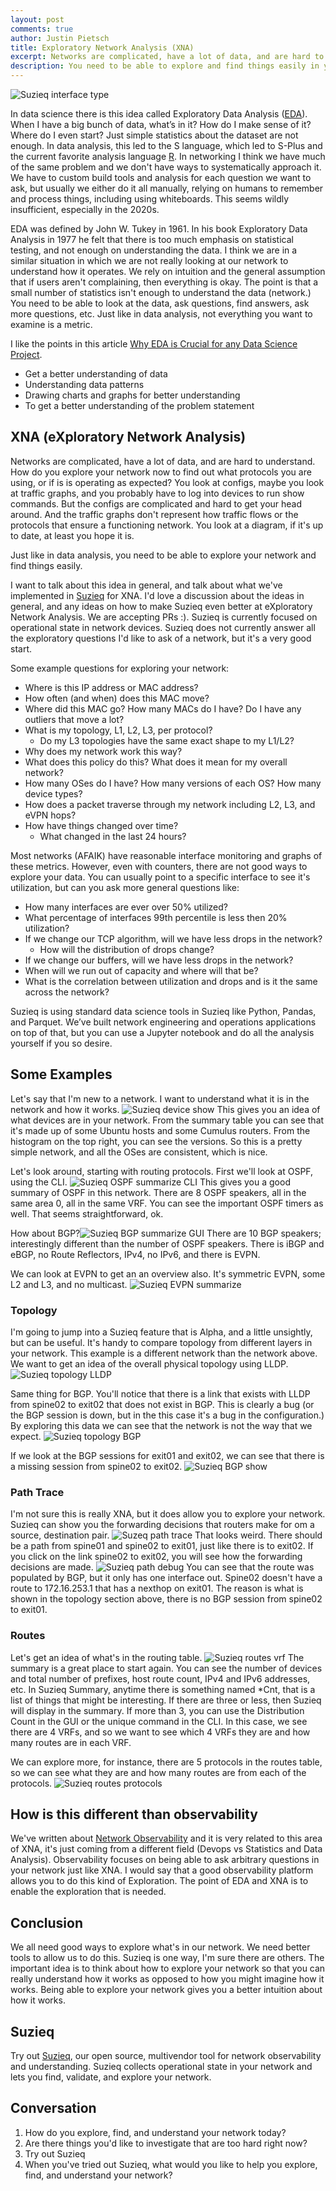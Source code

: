 ```yaml
---
layout: post
comments: true
author: Justin Pietsch
title: Exploratory Network Analysis (XNA)
excerpt: Networks are complicated, have a lot of data, and are hard to understand. How do you explore your network now to find out what protocols you are using, or if is is operating as expected? 
description: You need to be able to explore and find things easily in your network.
---
```

![Suzieq interface type](/assets/images/2021-03-xna/interface-show-type.png)

In data science there is this idea called Exploratory Data Analysis ([EDA](https://www.itl.nist.gov/div898/handbook/eda/section1/eda11.htm)). When I have a big bunch of data, what’s in it? How do I make sense of it? Where do I even start? Just simple statistics about the dataset are not enough. In data analysis, this led to the S language, which led to S-Plus and the current favorite analysis language [R](https://www.r-project.org/about.html). In networking I think we have much of the same problem and we don't have ways to systematically approach it. We have to custom build tools and analysis for each question we want to ask, but usually we either do it all manually, relying on humans to remember and process things, including using whiteboards. This seems wildly insufficient, especially in the 2020s.

EDA was defined by John W. Tukey in 1961. In his book Exploratory Data Analysis in 1977 he felt that there is too much emphasis on statistical testing, and not enough on understanding the data. I think we are in a similar situation in which we are not really looking at our network to understand how it operates. We rely on intuition and the general assumption that if users aren't complaining, then everything is okay. The point is that a small number of statistics isn't enough to understand the data (network.) You need to be able to look at the data, ask questions, find answers, ask more questions, etc. Just like in data analysis, not everything you want to examine is a metric. 

I like the points in this article [Why EDA is Crucial for any Data Science Project](https://www.aismartz.com/blog/why-eda-is-crucial-for-any-data-science-project/).
- Get a better understanding of data
- Understanding data patterns
- Drawing charts and graphs for better understanding
- To get a better understanding of the problem statement


## XNA (eXploratory Network Analysis)

Networks are complicated, have a lot of data, and are hard to understand. How do you explore your network now to find out what protocols you are using, or if is is operating as expected? You look at configs, maybe you look at traffic graphs, and you probably have to log into devices to run show commands. But the configs are complicated and hard to get your head around. And the traffic graphs don't represent how traffic flows or the protocols that ensure a functioning network. You look at a diagram, if it's up to date, at least you hope it is. 

Just like in data analysis, you need to be able to explore your network and find things easily.

I want to talk about this idea in general, and talk about what we've implemented in [Suzieq](https://www.stardustsystems.net/suzieq/) for XNA. I'd love a discussion about the ideas in general, and any ideas on how to make Suzieq even better at eXploratory Network Analysis. We are accepting PRs :). Suzieq is currently focused on operational state in network devices. Suzieq does not currently answer all the exploratory questions I'd like to ask of a network, but it's a very good start.

Some example questions for exploring your network:
- Where is this IP address or MAC address?
- How often (and when) does this MAC move?
- Where did this MAC go? How many MACs do I have? Do I have any outliers that move a lot?
- What is my topology, L1, L2, L3, per protocol?
	- Do my L3 topologies have the same exact shape to my L1/L2?
- Why does my network work this way?
- What does this policy do this? What does it mean for my overall network?
- How many OSes do I have? How many versions of each OS? How many device types?
- How does a packet traverse through my network including L2, L3, and eVPN hops?
- How have things changed over time?
	- What changed in the last 24 hours?

Most networks (AFAIK) have reasonable interface monitoring and graphs of these metrics. However, even with counters, there are not good ways to explore your data. You can usually point to a specific interface to see it's utilization, but can you ask more general questions like:
- How many interfaces are ever over 50% utilized?
- What percentage of interfaces 99th percentile is less then 20% utilization?
- If we change our TCP algorithm, will we have less drops in the network? 
	- How will the distribution of drops change?
- If we change our buffers, will we have less drops in the network?
- When will we run out of capacity and where will that be?
- What is the correlation between utilization and drops and is it the same across the network?


Suzieq is using standard data science tools in Suzieq like Python, Pandas, and Parquet. We’ve built network engineering and operations applications on top of that, but you can use a Jupyter notebook and do all the analysis yourself if you so desire. 

## Some Examples

Let's say that I'm new to a network. I want to understand what it is in the network and how it works. ![Suzieq device show](/assets/images/2021-03-xna/device.png)
This gives you an idea of what devices are in your network. From the summary table you can see that it's made up of some Ubuntu hosts and some Cumulus routers. From the histogram on the top right, you can see the versions. So this is a pretty simple network, and all the OSes are consistent, which is nice.

Let's look around, starting with routing protocols. First we'll look at OSPF, using the CLI. ![Suzieq OSPF summarize CLI](/assets/images/2021-03-xna/ospf-summarize.png)
This gives you a good summary of OSPF in this network. There are 8 OSPF speakers, all in the same area 0, all in the same VRF. You can see the important OSPF timers as well. That seems straightforward, ok.

How about BGP?![Suzieq BGP summarize GUI](/assets/images/2021-03-xna/bgp-summarize.png)
There are 10 BGP speakers; interestingly different than the number of OSPF speakers. There is iBGP and eBGP, no Route Reflectors, IPv4, no IPv6, and there is EVPN.

We can look at EVPN to get an an overview also. It's symmetric EVPN, some L2 and L3, and no multicast.
![Suzieq EVPN summarize](/assets/images/2021-03-xna/evpnVni-summarize.png)

### Topology

I'm going to jump into a Suzieq feature that is Alpha, and a little unsightly, but can be useful. It's handy to compare topology from different layers in your network. This example is a different network than the network above. We want to get an idea of the overall physical topology using LLDP. ![Suzieq topology LLDP](/assets/images/2021-03-xna/ospf-ibgp_lldp.png)

Same thing for BGP. You'll notice that there is a link that exists with LLDP from spine02 to exit02 that does not exist in BGP. This is clearly a bug (or the BGP session is down, but in the this case it's a bug in the configuration.) By exploring this data we can see that the network is not the way that we expect.
![Suzieq topology BGP](/assets/images/2021-03-xna/ospf-ibgp_bgp.png)

If we look at the BGP sessions for exit01 and exit02, we can see that there is a missing session from spine02 to exit02. ![Suzieq BGP show](/assets/images/2021-03-xna/bgp-show-exit01-exit02.png)

### Path Trace
I'm not sure this is really XNA, but it does allow you to explore your network. Suzieq can show you the forwarding decisions that routers make for om a source, destination pair. ![Suzeq path trace](/assets/images/2021-03-xna/path-show-internet.png) That looks weird. There should be a path from spine01 and spine02 to exit01, just like there is to exit02. If you click on the link spine02 to exit02, you will see how the forwarding decisions are made. ![Suzieq path debug](/assets/images/2021-03-xna/spine02-exit02-path.png) You can see that the route was populated by BGP, but it only has one interface out. Spine02 doesn't have a route to 172.16.253.1 that has a nexthop on exit01. The reason is what is shown in the topology section above, there is no BGP session from spine02 to exit01.
### Routes

Let's get an idea of what's in the routing table. ![Suzieq routes vrf](/assets/images/2021-03-xna/routes-vrf.png) The summary is a great place to start again. You can see the number of devices and total number of prefixes, host route count, IPv4 and IPv6 addresses, etc. In Suzieq Summary, anytime there is something named *Cnt, that is a list of things that might be interesting. If there are three or less, then Suzieq will display in the summary. If more than 3, you can use the Distribution Count in the GUI or the unique command in the CLI. In this case, we see there are 4 VRFs, and so we want to see which 4 VRFs they are and how many routes are in each VRF.

We can explore more, for instance, there are 5 protocols in the routes table, so we can see what they are and how many routes are from each of the protocols. ![Suzieq routes  protocols](/assets/images/2021-03-xna/routes-protocol.png)


## How is this different than observability
We've written about [Network Observability](https://elegantnetwork.github.io/posts/observability/) and it is very related to this area of XNA, it's just coming from a different field (Devops vs Statistics and Data Analysis). Observability focuses on being able to ask arbitrary questions in your network just like XNA. I would say that a good observability platform allows you to do this kind of Exploration. The point of EDA and XNA is to enable the exploration that is needed.


## Conclusion
We all need good ways to explore what's in our network. We need better tools to allow us to do this. Suzieq is one way, I'm sure there are others. The important idea is to think about how to explore your network so that you can really understand how it works as opposed to how you might imagine how it works. Being able to explore your network gives you a better intuition about how it works.
## Suzieq
Try out [Suzieq](https://www.stardustsystems.net/suzieq/), our open source, multivendor tool for network observability and understanding. Suzieq collects operational state in your network and lets you find, validate, and explore your network.

## Conversation

1. How do you explore, find, and understand your network today?
2. Are there things you'd like to investigate that are too hard right now?
3. Try out Suzieq
4. When you've tried out Suzieq, what would you like to help you explore, find, and understand your network?

